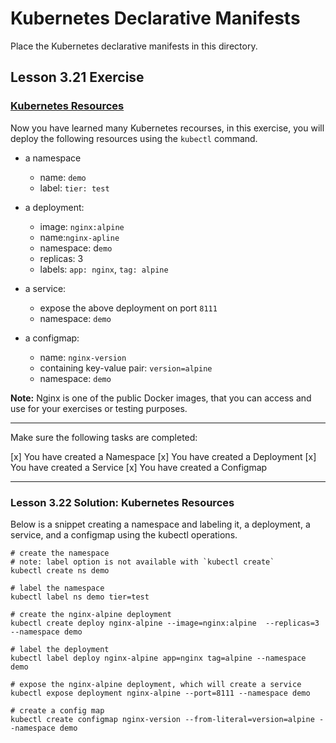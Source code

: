 # Kubernetes Declarative Manifests

Place the Kubernetes declarative manifests in this directory.

## Lesson 3.21 Exercise

### [Kubernetes Resources](https://classroom.udacity.com/nanodegrees/nd064-1/parts/30cb07da-8fd4-4438-a209-b3457adb5d82/modules/7b21dfa4-aac8-4d24-82c5-65325e6dc691/lessons/d9fa86b3-301d-4966-86f8-a2f34a5a7ca3/concepts/0832ec55-f1ca-47aa-b839-27e521051096)

Now you have learned many Kubernetes recourses, in this exercise, you will deploy the following resources using the `kubectl` command.

- a namespace

  - name: `demo`
  - label: `tier: test`

- a deployment:

  - image: `nginx:alpine`
  - name:`nginx-apline`
  - namespace: d`emo`
  - replicas: 3
  - labels: `app: nginx`, `tag: alpine`

- a service:

  - expose the above deployment on port `8111`
  - namespace: `demo`

- a configmap:
  - name: `nginx-version`
  - containing key-value pair: `version=alpine`
  - namespace: `demo`

**Note:** Nginx is one of the public Docker images, that you can access and use for your exercises or testing purposes.

---

Make sure the following tasks are completed:

[x] You have created a Namespace
[x] You have created a Deployment
[x] You have created a Service
[x] You have created a Configmap

---

### Lesson 3.22 Solution: Kubernetes Resources

Below is a snippet creating a namespace and labeling it, a deployment, a service, and a configmap using the kubectl operations.

<pre><code><span class="hljs-comment"># create the namespace </span>
<span class="hljs-comment"># note: label option is not available with `kubectl create`</span>
kubectl create ns demo

<span class="hljs-comment"># label the namespace</span>
kubectl label ns demo tier=<span class="hljs-built_in">test</span>

<span class="hljs-comment"># create the nginx-alpine deployment </span>
kubectl create deploy nginx-alpine --image=nginx:alpine  --replicas=<span class="hljs-number">3</span> --namespace demo

<span class="hljs-comment"># label the deployment</span>
kubectl label deploy nginx-alpine app=nginx tag=alpine --namespace demo

<span class="hljs-comment"># expose the nginx-alpine deployment, which will create a service</span>
kubectl expose deployment nginx-alpine --port=<span class="hljs-number">8111</span> --namespace demo

<span class="hljs-comment"># create a config map</span>
kubectl create configmap nginx-version --from-literal=version=alpine --namespace demo
</code></pre>
